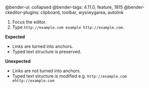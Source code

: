 @bender-ui: collapsed
@bender-tags: 4.11.0, feature, 1815
@bender-ckeditor-plugins: clipboard, toolbar, wysiwygarea, autolink

1. Focus the editor.
1. Type `http://example.com example http://example.com`.

**Expected**

* Links are turned into anchors.
* Typed text structure is preserved.

**Unexpected**

* Links are not turned into anchors.
* Typed text structure is modified e.g. `http://example.com ehttp://example.com`
